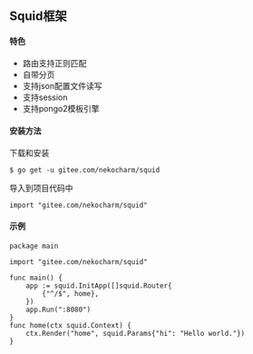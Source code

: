 ## Squid框架
#### 特色
- 路由支持正则匹配
- 自带分页
- 支持json配置文件读写
- 支持session
- 支持pongo2模板引擎
#### 安装方法
下载和安装
```
$ go get -u gitee.com/nekocharm/squid
```
导入到项目代码中
```
import "gitee.com/nekocharm/squid"
```

#### 示例
```
package main

import "gitee.com/nekocharm/squid"

func main() {
	app := squid.InitApp([]squid.Router{
	    {"^/$", home},
	})
	app.Run(":8080")
}
func home(ctx squid.Context) {
    ctx.Render("home", squid.Params{"hi": "Hello world."})
}
```